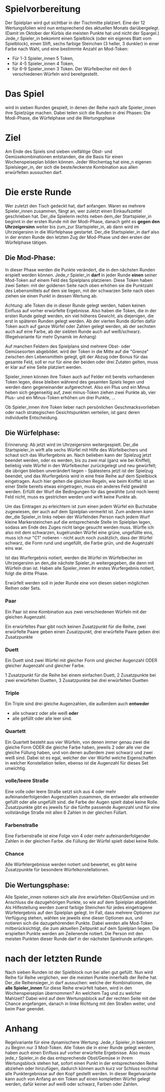 # Spielvorbereitung
Der Spielplan wird gut sichtbar in der Tischmitte platziert. Eine der 12 Wertungsfolien wird nun entsprechend des aktuellen Monats darübergelegt. (Damit im Oktober der Kürbis die meisten Punkte hat und nicht der Spargel.)
Jede_r Spieler_in bekommt einen Spielblock (oder ein eigenes Blatt vom Spielblock), einen Stift, sechs farbige Steinchen (3 heller, 3 dunkler) in einer Farbe nach Wahl, und eine bestimmte Anzahl an Mod-Token:
- Für 1-3 Spieler_innen 5 Token,
- für 4-5 Spieler_innen 4 Token,
- für 6-9 Spieler_innen 3 Token.
Der Würfelbecher mit den 6 verschiedenen Würfeln wird bereitgestellt.

# Das Spiel
wird in sieben Runden gespielt, in denen der Reihe nach alle Spieler_innen ihre Spielzüge machen. Dabei teilen sich die Runden in drei Phasen: Die Modi-Phase, die Würfelphase und die Wertungsphase

# Ziel
Am Ende des Spiels sind sieben vielfältige Obst- und Gemüsekombinationen entstanden, die die Basis für einen Wochenspeiseplan bilden können. Jeder Wochentag hat eine_n eigenen Spielsieger_in, der sich die beste/leckerste Kombination aus allen erwürfelten aussuchen darf.

# Die erste Runde
Wer zuletzt den Tisch gedeckt hat, darf anfangen. Waren es mehrere Spieler_innen zusammen, fängt an, wer zuletzt einen Einkaufszettel geschrieben hat.
Der_die Spielerin rechts neben dem_der Startspieler_in beginnt in der ersten Runde mit der Modi-Phase, danach geht es **gegen den Uhrzeigersinn** weiter bis zum_zur Startspieler_in, ab dann wird im Uhrzeigersinn in die Würfelphase gestartet. Der_die Startspieler_in darf also in der ersten Runde den letzten Zug der Mod-Phase und den ersten der Würfelphase tätigen.

## Die Mod-Phase:

In dieser Phase werden die Punkte verändert, die in den nächsten Runden erspielt werden können. Jede_r Spieler_in **darf** in jeder Runde **einen** seiner Mod-Token auf einem Feld des Spielplans platzieren. Diese Token haben zwei Seiten: mit der goldenen Seite nach oben erhöhen sie die Punktzahl des Lebensmittels auf dem sie liegen, mit der schwarzen Seite nach oben ziehen sie einen Punkt in dessen Wertung ab.

Achtung: alle Token die in dieser Runde gelegt werden, haben keinen Einfluss auf vorher erwürfelte Ergebnisse. Also haben die Token, die in der ersten Runde gelegt werden, ein viel höheres Gewicht, als diejenigen, die erst in späteren Runden gelegt werden. Ab der vierten Runde dürfen dafür Token auch auf ganze Würfel oder Zahlen gelegt werden, ab der sechsten auch auf eine Farbe, ab der siebten Runde auch auf weiß/schwarz.
(Regelvariante für mehr Dynamik im Anhang)

Auf manchen Feldern des Spielplans sind mehrere Obst- oder Gemüsesorten abgebildet. wird der Token in die Mitte auf die "Grenze" zwischen den Lebensmitteln gelegt, gilt der Abzug oder Bonus für das gesamte Feld, soll er nur für eine der beiden oder drei Zutaten gelten, muss er klar auf eine Seite platziert werden.

Spieler_innen können ihre Token auch auf Felder mit bereits vorhandenen Token legen, diese bleiben während des gesamten Spiels liegen und werden dann gegeneinander aufgerechnet. Also ein Plus und ein Minus heben sich gegenseitig auf, zwei minus-Token ziehen zwei Punkte ab, vier Plus- und ein Minus-Token erhöhen um drei Punkte, ... 

Ob Spieler_innen ihre Token lieber nach persönlichen Geschmacksvorlieben oder nach strategischen Gesichtspunkten verteilen, ist ganz deren individuelle Entscheidung. 


## Die Würfelphase:

Erinnerung: Ab jetzt wird im Uhrzeigersinn weitergespielt.
Der_die Startspieler_in wirft alle sechs Würfel mit Hilfe des Würfelbechers und schaut sich das Wurfergebnis an. Nach belieben kann der Spielzug jetzt beendet werden, oder es werden, bis zu zwei mal (ganz wie bei Kniffel), beliebig viele Würfel in den Würfelbecher zurückgelegt und neu gewürfelt; die übrigen bleiben unverändert liegen - Spätestens jetzt ist der Spielzug beendet, und das Wurfergebnis wird in eine freie Reihe auf dem Spielblock eingetragen. 
Auch hier gelten die gleichen Regeln, wie beim Kniffel: ist an einer Stelle bereits etwas eingetragen, muss ein anderes Feld gewählt werden. Erfüllt der Wurf die Bedingungen für das gewählte (und noch leere) Feld nicht, muss es gestrichen werden und wirft keine Punkte ab. 

Um das Eintragen zu erleichtern ist zum einen jedem Würfel ein Buchstabe zugewiesen, der auch auf dem Spielplan vermerkt ist. Zum anderen *kann* der_die Spieler_in links neben der Würfelnden Person nach jedem Wurf kleine Markersteinchen auf die entsprechende Stelle im Spielplan legen, sodass am Ende des Zuges nicht lange gesucht werden muss.
Würfle ich also mit dem schwarzen, kugelrunden Würfel eine grüne, ungefüllte eins, muss ich nur "C1" notieren - nicht auch noch zusätzlich, dass der Würfel schwarz, die Form rund und ungefüllt, die Farbe grün, und die Augenzahl eins war.

Ist das Wurfergebnis notiert, werden die Würfel im Würfelbecher im Uhrzeigersinn an den_die nächste Spieler_in weitergegeben, die dann mit Würfeln dran ist.
Haben alle Spieler_innen ihr erstes Wurfergebnis notiert, folgt die dritte Phase.

Erwürfelt werden soll in jeder Runde eine von diesen sieben möglichen Reihen oder Sets.

### Paar
Ein Paar ist eine Kombination aus zwei verschiedenen Würfeln mit der gleichen Augenzahl. 

Ein erwürfeltes Paar gibt noch keinen Zusatzpunkt für die Reihe, 
zwei erwürfelte Paare geben einen Zusatzpunkt, 
drei erwürfelte Paare geben drei Zusatzpunkte

### Duett
Ein Duett sind zwei Würfel mit gleicher Form und gleicher Augenzahl ODER gleicher Augenzahl und gleicher Farbe.

1 Zusatzpunkt für die Reihe bei einem einfachen Duett,
2 Zusatzpunkte bei zwei erwürfelten Duetten,
3 Zusatzpunkte bei drei erwürfelten Duetten

### Triple
Ein Triple sind drei gleiche Augenzahlen, die außerdem auch
**entweder** 
- alle schwarz oder alle weiß
**oder**
- alle gefüllt oder alle leer 
sind.

### Quartett
Ein Quartett besteht aus vier Würfeln, von denen immer genau zwei die gleiche Form ODER die gleiche Farbe haben, jeweils 2 oder alle vier die gleiche Füllung haben, und von denen außerdem zwei schwarz und zwei weiß sind. Dabei ist es egal, welcher der vier Würfel welche Eigenschaften in welcher Konstellation teilen, ebenso ist die Augenzahl für dieses Set unwichtig.

### volle/leere Straße
Eine volle oder leere Straße setzt sich aus 4 oder mehr aufeinanderfolgenden Augenzahlen zusammen, die entweder alle entweder gefüllt oder alle ungefüllt sind. die Farbe der Augen spielt dabei keine Rolle.
Zusatzpunkte gibt es jeweils für die fünfte passende Augenzahl und für eine vollständige Straße mit allen 6 Zahlen in der gleichen Füllart.

### Farbenstraße
Eine Farbenstraße ist eine Folge von 4 oder mehr aufeinanderfolgender Zahlen in der gleichen Farbe. die Füllung der Würfel spielt dabei keine Rolle.

### Chance
Alle Würfelergebnisse werden notiert und bewertet, es gibt keine Zusatzpunkte für besondere Würfelkonstellationen.

## Die Wertungsphase:

Alle Spieler_innen notieren sich alle ihre erwürfelten Obst/Gemüse und im Anschluss die dazugehörigen Punkte, so wie auf dem Spielplan abgebildet. Als Hilfestellung werden zuerst farbige Steinchen für jedes eingetragene Würfelergebnis auf den Spielplan gelegt.
Im Fall, dass mehrere Optionen zur Verfügung stehen, wählen sie jeweils eine dieser Optionen aus, und notieren sich die dazugehörenden Punkte. 
Dabei werden alle Mod-Token mitberücksichtigt, die zum aktuellen Zeitpunkt auf dem Spielplan liegen. Die erspielten Punkte werden am Zeilenende notiert.
Die Person mit den meisten Punkten dieser Runde darf in der nächsten Spielrunde anfangen.

# nach der letzten Runde

Nach sieben Runden ist der Spielblock nun bei allen gut gefüllt. Nun wird Reihe für Reihe verglichen, wer die meisten Punkte innerhalb der Reihe hat. Der_die Reihensieger_in darf aussuchen: welche der Kombinationen, die **alle Spieler_innen** für diese Reihe erwürfelt haben, wird in den Wochenspeiseplan übernommen? An welchem Tag und zu welcher Mahlzeit?
Dabei wird auf dem Wertungsblock auf der rechten Seite mit der Chance angefangen, danach in linke Richtung mit den Straßen weiter, und beim Paar geendet.


# Anhang
Regelvariante für eine dynamischere Wertung: 
Jede_r Spieler_in bekommt zu Beginn nur 3 Mod-Token.
Alle Token die in einer Runde gelegt werden, haben *auch* einen Einfluss auf vorher erwürfelte Ergebnisse. Also muss jede_r Spieler_in die das entsprechende Obst/Gemüse in ihrem Wertungsblock stehen hat, sofort einen Punkt in der entsprechenden Reihe abziehen oder hinzufügen, dadurch können auch kurz vor Schluss nochmal alle Punktergebnisse auf den Kopf gestellt werden.
In dieser Regelvariante kann auch von Anfang an ein Token auf einen kompletten Würfel gelegt werden, dafür keiner auf weiß oder schwarz, Farben oder Zahlen.
